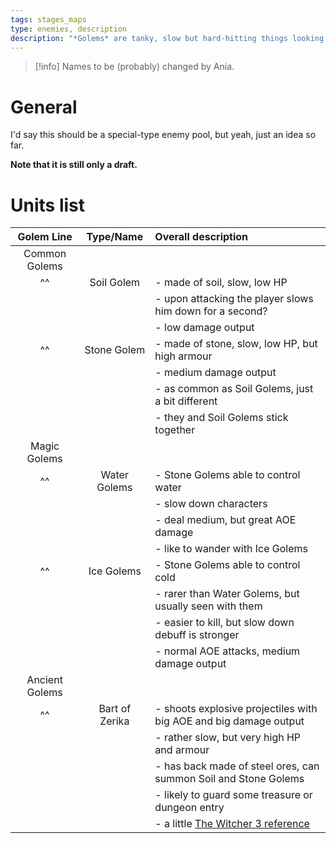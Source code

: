 ```yaml
---
tags: stages_maps
type: enemies, description
description: "*Golems* are tanky, slow but hard-hitting things looking like giant stones."
---
```


>[!info] Names to be (probably) changed by Ania.

# General

I'd say this should be a special-type enemy pool, but yeah, just an idea so far.

**Note that it is still only a draft.**


# Units list

| **Golem Line** | **Type/Name** | **Overall description** |
| :---: | :---: | :--- |
| Common Golems | | |
| ^^ | Soil Golem | - made of soil, slow, low HP |\
| | | - upon attacking the player slows him down for a second? |\
| | | - low damage output |
| ^^ | Stone Golem | - made of stone, slow, low HP, but high armour |\
| | | - medium damage output |\
| | | - as common as Soil Golems, just a bit different |\
| | | - they and Soil Golems stick together |
| Magic Golems | | |
| ^^ | Water Golems | - Stone Golems able to control water |\
| | | - slow down characters |\
| | | - deal medium, but great AOE damage |\
| | | - like to wander with Ice Golems |
| ^^ | Ice Golems | - Stone Golems able to control cold |\
| | | - rarer than Water Golems, but usually seen with them |\
| | | - easier to kill, but slow down debuff is stronger |\
| | | - normal AOE attacks, medium damage output |
| Ancient Golems | | |
| ^^ | Bart of Zerika | - shoots explosive projectiles with big AOE and big damage output |\
| | | - rather slow, but very high HP and armour |\
| | | - has back made of steel ores, can summon Soil and Stone Golems |\
| | | - likely to guard some treasure or dungeon entry |\
| | | - a little [The Witcher 3 reference](https://wiedzmin.fandom.com/wiki/Bart) |